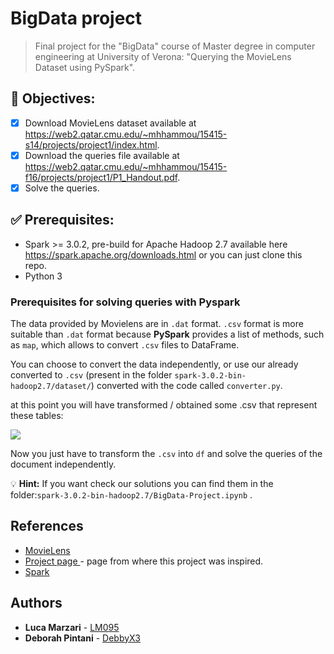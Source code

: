 # BigData project

>Final project for the "BigData" course of Master degree in computer engineering at University of Verona: "Querying the MovieLens Dataset using PySpark".
>
## :memo: Objectives:
- [x] Download MovieLens dataset available at https://web2.qatar.cmu.edu/~mhhammou/15415-s14/projects/project1/index.html. 
- [x] Download the queries file available at https://web2.qatar.cmu.edu/~mhhammou/15415-f16/projects/project1/P1_Handout.pdf.
- [x] Solve the queries.

## :white_check_mark: Prerequisites:

- Spark >= 3.0.2, pre-build for Apache Hadoop 2.7 available here https://spark.apache.org/downloads.html or you can just clone this repo.
- Python 3

### Prerequisites for solving queries with Pyspark
The data provided by Movielens are in `.dat` format. `.csv` format is more suitable than `.dat` format because **PySpark** provides a list of methods, such as `map`, which allows to convert `.csv` files to DataFrame.

You can choose to convert the data independently, or use our already converted to `.csv` (present in the folder `spark-3.0.2-bin-hadoop2.7/dataset/`) converted with the code called `converter.py`.

at this point you will have transformed / obtained some .csv that represent these tables:


![](https://i.imgur.com/HMnzQGd.png)

Now you just have to transform the `.csv` into `df` and solve the queries of the document independently.

:bulb: **Hint:** If you want check our solutions you can find them in the folder:`spark-3.0.2-bin-hadoop2.7/BigData-Project.ipynb` .



## References

* [MovieLens](https://grouplens.org/datasets/movielens/)
* [Project page ](https://web2.qatar.cmu.edu/~mhhammou/15415-s14/projects/project1/index.html) - page from where this project was inspired.
* [Spark](https://spark.apache.org/)

## Authors
* **Luca Marzari** - [LM095](https://github.com/LM095)
* **Deborah Pintani** - [DebbyX3](https://github.com/DebbyX3)
